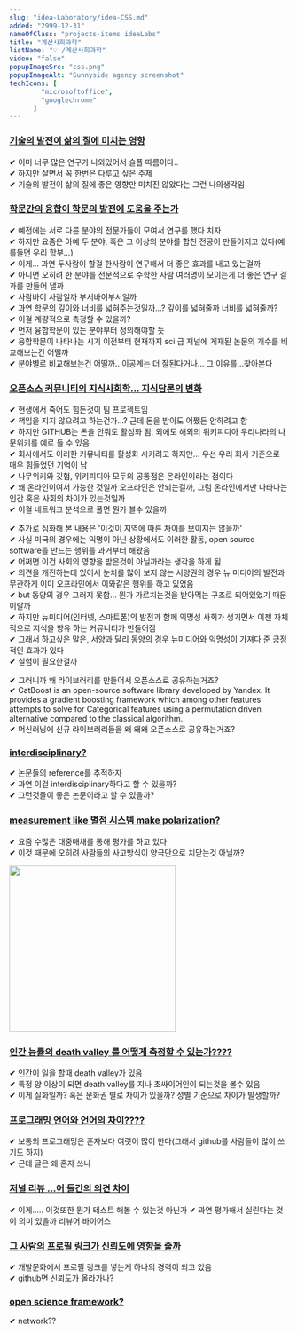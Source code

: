 ```yaml
---
slug: "idea-Laboratory/idea-CSS.md"
added: "2999-12-31"
nameOfClass: "projects-items ideaLabs"
title: "계산사회과학"
listName: "💡 /계산사회과학"
video: "false"
popupImageSrc: "css.png"
popupImageAlt: "Sunnyside agency screenshot"
techIcons: [
        "microsoftoffice",
        "googlechrome"
      ]
---
```



### [기술의 발전이 삶의 질에 미치는 영향]()
✔︎   이미 너무 많은 연구가 나와있어서 슬플 따름이다..  
✔︎   하지만 살면서 꼭 한번은 다루고 싶은 주제  
✔︎   기술의 발전이 삶의 질에 좋은 영향만 미치진 않았다는 그런 나의생각임  

### [학문간의 융합이 학문의 발전에 도움을 주는가]()
✔︎   예전에는 서로 다른 분야의 전문가들이 모여서 연구를 했다 치자  
✔︎   하지만 요즘은 아예 두 분야, 혹은 그 이상의 분야를 합친 전공이 만들어지고 있다(예를들면 우리 학부...)  
✔︎   이게... 과연 두사람이 할걸 한사람이 연구해서 더 좋은 효과를 내고 있는걸까  
✔︎   아니면 오히려 한 분야를 전문적으로 수학한 사람 여러명이 모이는게 더 좋은 연구 결과를 만들어 낼까  
✔︎   사람바이 사람일까 부서바이부서일까  
✔︎   과연 학문의 깊이와 너비를 넓혀주는것일까...? 깊이를 넓혀줄까 너비를 넓혀줄까?  
✔︎   이걸 계량적으로 측정할 수 있을까?  
✔︎   먼저 융합학문이 있는 분야부터 정의해야할 듯  
✔︎   융합학문이 나타나는 시기 이전부터 현재까지 sci 급 저널에 게재된 논문의 개수를 비교해보는건 어떨까  
✔︎   분야별로 비교해보는건 어떨까.. 이공계는 더 잘된다거나... 그 이유를...찾아본다  
    
### [오픈소스 커뮤니티의 지식사회학... 지식담론의 변화]()     
✔︎ 현생에서 죽어도 힘든것이 팀 프로젝트임  
✔︎ 책임을 지지 않으려고 하는건가...? 근데 돈을 받아도 어쨌든 안하려고 함  
✔︎ 하지만 GITHUB는 돈을 안줘도 활성화 됨, 외에도 해외의 위키피디아 우리나라의 나문위키를 예로 들 수 있음  
✔︎ 회사에서도 이러한 커뮤니티를 활성화 시키려고 하지만... 우선 우리 회사 기준으로 매우 힘들었던 기억이 남  
✔︎ 나무위키와 깃헙, 위키피디아 모두의 공통점은 온라인이라는 점이다  
✔︎ 왜 온라인이여서 가능한 것일까 오프라인은 안되는걸까, 그럼 온라인에서만 나타나는 인간 혹은 사회의 차이가 있는것일까  
✔︎ 이걸 네트워크 분석으로 풀면 뭔가 볼수 있을까  

✔︎ 추가로 심화해 본 내용은 '이것이 지역에 따른 차이를 보이지는 않을까'  
✔︎ 사실 미국의 경우에는 익명이 아닌 상황에서도 이러한 활동, open source software를 만드는 행위를 과거부터 해왔음  
✔︎ 어쩌면 이건 사회의 영향을 받은것이 아닐까라는 생각을 하게 됨  
✔︎ 의견을 개진하는데 있어서 눈치를 많이 보지 않는 서양권의 경우 뉴 미디어의 발전과 무관하게 이미 오프라인에서 이와같은 행위를 하고 있었음  
✔︎ but 동양의 경우 그러지 못함... 뭔가 가르치는것을 받아먹는 구조로 되어있었기 때문이랄까  
✔︎ 하지만 뉴미디어(인터넷, 스마트폰)의 발전과 함께 익명성 사회가 생기면서 이젠 자체적으로 지식을 향유 하는 커뮤니티가 만들어짐  
✔︎ 그래서 하고싶은 말은, 서양과 달리 동양의 경우 뉴미디어와 익명성이 가져다 준 긍정적인 효과가 있다   
✔︎ 실험이 필요한걸까  

✔︎ 그러니까 왜 라이브러리를 만들어서 오픈소스로 공유하는거죠?  
✔︎ CatBoost is an open-source software library developed by Yandex. It provides a gradient boosting framework which among other features attempts to solve for Categorical features using a permutation driven alternative compared to the classical algorithm.  
✔︎ 머신러닝에 신규 라이브러리들을 왜 왜왜 오픈소스로 공유하는거죠?  

### [interdisciplinary?]()     
✔︎ 논문들의 reference를 추적하자  
✔︎ 과연 이걸 interdisciplinary하다고 할 수 있을까?  
✔︎ 그런것들이 좋은 논문이라고 할 수 있을까?  


### [measurement like 별점 시스템 make polarization?]()
✔︎   요즘 수많은 대중매채를 통해 평가를 하고 있다  
✔︎   이것 때문에 오히려 사람들의 사고방식이 양극단으로 치닫는것 아닐까?  


<div style="display:inline-block;vertical-align:top;">
    <img src="https://boysbeanxious22.netlify.app/death_valley.png" height="300px" style="vertical-align:middle;">
</div>

### [인간 능률의 death valley 를 어떻게 측정할 수 있는가????]()
✔︎   인간이 일을 할때 death valley가 있음  
✔︎   특정 양 이상이 되면 death valley를 지나 초싸이어인이 되는것을 볼수 있음  
✔︎   이게 실화일까? 혹은 문화권 별로 차이가 있을까? 성별 기준으로 차이가 발생할까?  


### [프로그래밍 언어와 언어의 차이????]()
✔︎   보통의 프로그래밍은 혼자보다 여럿이 많이 한다(그래서 github를 사람들이 많이 쓰기도 하지)  
✔︎   근데 글은 왜 혼자 쓰나  

### [저널 리뷰 ...어 들간의 의견 차이 ]()
✔︎   이게..... 이것또한 뭔가 테스트 해볼 수 있는것 아닌가 
✔︎   과연 평가해서 실린다는 것이 의미 있을까 리뷰어 바이어스 

### [그 사람의 프로필 링크가 신뢰도에 영향을 줄까]()
✔︎   개발문화에서 프로필 링크를 넣는게 하나의 경력이 되고 있음  
✔︎   github면 신뢰도가 올라가나? 


### [open science framework?]()
✔︎   network?? 
